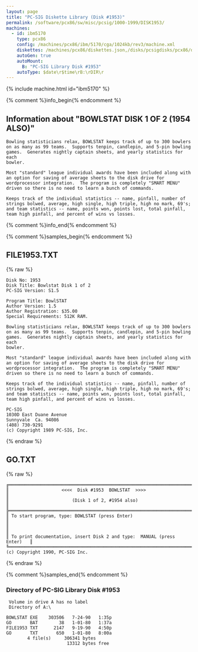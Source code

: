 ```yaml
---
layout: page
title: "PC-SIG Diskette Library (Disk #1953)"
permalink: /software/pcx86/sw/misc/pcsig/1000-1999/DISK1953/
machines:
  - id: ibm5170
    type: pcx86
    config: /machines/pcx86/ibm/5170/cga/1024kb/rev3/machine.xml
    diskettes: /machines/pcx86/diskettes.json,/disks/pcsigdisks/pcx86/diskettes.json
    autoGen: true
    autoMount:
      B: "PC-SIG Library Disk #1953"
    autoType: $date\r$time\rB:\rDIR\r
---
```


{% include machine.html id="ibm5170" %}

{% comment %}info_begin{% endcomment %}

## Information about "BOWLSTAT DISK 1 OF 2 (1954 ALSO)"

    Bowling statisticians relax, BOWLSTAT keeps track of up to 300 bowlers
    on as many as 99 teams.  Supports tenpin, candlepin, and 5-pin bowling
    games.  Generates nightly captain sheets, and yearly statistics for each
    bowler.
    
    Most "standard" league individual awards have been included along with
    an option for saving of average sheets to the disk drive for
    wordprocessor integration.  The program is completely "SMART MENU"
    driven so there is no need to learn a bunch of commands.
    
    Keeps track of the individual statistics -- name, pinfall, number of
    strings bolwed, average, high single, high triple, high no mark, 69's;
    and team statistics -- name, points won, points lost, total pinfall,
    team high pinfall, and percent of wins vs losses.
{% comment %}info_end{% endcomment %}

{% comment %}samples_begin{% endcomment %}

## FILE1953.TXT

{% raw %}
```
Disk No: 1953                                                           
Disk Title: Bowlstat Disk 1 of 2                                        
PC-SIG Version: S1.5                                                    
                                                                        
Program Title: BowlSTAT                                                 
Author Version: 1.5                                                     
Author Registration: $35.00                                             
Special Requirements: 512K RAM.                                         
                                                                        
Bowling statisticians relax, BOWLSTAT keeps track of up to 300 bowlers  
on as many as 99 teams.  Supports tenpin, candlepin, and 5-pin bowling  
games.  Generates nightly captain sheets, and yearly statistics for each
bowler.                                                                 
                                                                        
Most "standard" league individual awards have been included along with  
an option for saving of average sheets to the disk drive for            
wordprocessor integration.  The program is completely "SMART MENU"      
driven so there is no need to learn a bunch of commands.                
                                                                        
Keeps track of the individual statistics -- name, pinfall, number of    
strings bolwed, average, high single, high triple, high no mark, 69's;  
and team statistics -- name, points won, points lost, total pinfall,    
team high pinfall, and percent of wins vs losses.                       
                                                                        
PC-SIG                                                                  
1030D East Duane Avenue                                                 
Sunnyvale  Ca. 94086                                                    
(408) 730-9291                                                          
(c) Copyright 1989 PC-SIG, Inc.                                         
```
{% endraw %}

## GO.TXT

{% raw %}
```
╔═════════════════════════════════════════════════════════════════════════╗
║                    <<<<  Disk #1953  BOWLSTAT  >>>>                     ║
║                        (Disk 1 of 2, #1954 also)                        ║
╠═════════════════════════════════════════════════════════════════════════╣
║ To start program, type: BOWLSTAT (press Enter)                          ║
║                                                                         ║
║ To print documentation, insert Disk 2 and type:  MANUAL (press Enter)   ║
╚═════════════════════════════════════════════════════════════════════════╝
(c) Copyright 1990, PC-SIG Inc.
```
{% endraw %}

{% comment %}samples_end{% endcomment %}

### Directory of PC-SIG Library Disk #1953

     Volume in drive A has no label
     Directory of A:\

    BOWLSTAT EXE    303506   7-24-90   1:35p
    GO       BAT        38   1-01-80   1:37a
    FILE1953 TXT      2147   9-19-90   4:50p
    GO       TXT       650   1-01-80   8:00a
            4 file(s)     306341 bytes
                           13312 bytes free
